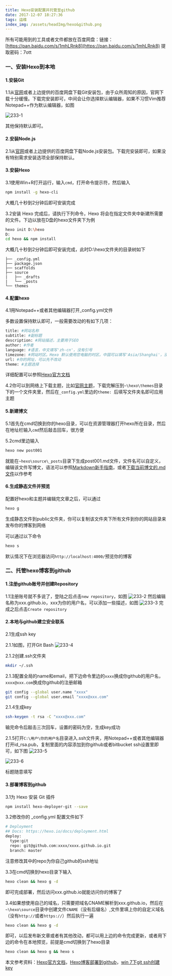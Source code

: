 ```yaml
---
title: Hexo安装配置并托管至github
date: 2017-12-07 18:27:36
tags: 运维
index_img: /assets/headImg/hexo&github.png
---
```

所有可能用到的工具或者文件都放在百度网盘：链接：[https://pan.baidu.com/s/1mhLRnk8](https://pan.baidu.com/s/1mhLRnk8) 提取密码：7ott
### 一、安装Hexo到本地

#### 1.安装Git

1.1从[官网](https://git-scm.com/download/win)或者上边提供的百度网盘下载Git安装包，由于众所周知的原因，官网下载十分缓慢。下载完安装即可，中间会让你选择默认编辑器，如果不习惯Vim推荐Notepad++作为默认编辑器，如图
<!--more-->
![233-1](post233/233-1.jpg)

其他保持默认即可。

#### 2.安装Node.js

2.1从[官网](https://nodejs.org/zh-cn/)或者上边提供的百度网盘下载Node.js安装包。下载完安装即可，如果没有特别需求安装选项全部保持默认。

#### 3.安装Hexo

3.1使用Win+R打开运行，输入`cmd`，打开命令提示符，然后输入
```sh
npm install -g hexo-cli
```
大概几十秒到2分钟后即可安装完成

3.2安装 Hexo 完成后，请执行下列命令，Hexo 将会在指定文件夹中新建所需要的文件。下边以放在D盘的hexo文件夹下为例
```sh
hexo init D:\hexo
D:
cd hexo && npm install
```
大概几十秒到2分钟后即可安装完成，此时D:\hexo文件夹的目录树如下
```
├── _config.yml
├── package.json
├── scaffolds
├── source
|   ├── _drafts
|   └── _posts
└── themes
```

#### 4.配置hexo

4.1用Notepad++或者其他编辑器打开_config.yml文件

多数设置保持默认即可，一般需要改动的有如下几项：
```sh
title: #网站名称
subtitle: #副标题
description: #网站描述，主要用于SEO
author: #作者
language: #语言，中文填写'zh-cn'，没有引号
timezone: #网站时区。Hexo 默认使用您电脑的时区。中国可以填写'Asia/Shanghai'，没有引号
url: #你的网址，可以先不改动
theme: #主题选择
```
详细配置可以参照[Hexo官方文档](https://hexo.io/zh-cn/docs/configuration.html)

4.2你可以到网络上下载主题，比如[官网主题](https://hexo.io/themes/)，下载完解压到`~\hexo\themes`目录下的一个文件夹里，然后在`_config.yml`里边的`theme: `后填写文件夹名即可应用主题

#### 5.新建博文

5.1首先在cmd切换到你的hexo目录，可以在资源管理器打开hexo所在目录，然后在地址栏输入`cmd`然后敲击回车，很方便

5.2cmd里边输入
```sh
hexo new post001
```
就能在`~hexo\source\_posts`目录下生成post001.md文件，文件名可以自定义，编辑该文件写博文，语法可以参照[Markdown新手指南](http://www.jianshu.com/p/q81RER)，或者[下载当前博文的.md文件](https://other-1252906577.costj.myqcloud.com/doc/post233.md)以作参考

#### 6.生成静态文件并预览

配置好hexo和主题并编辑完文章之后，可以通过
```sh
hexo g
```
生成静态文件到public文件夹，你可以复制该文件夹下所有文件到你的网站目录来发布你的博客到网络

可以通过以下命令
```sh
hexo s
```
默认情况下在浏览器访问`http://localhost:4000/`预览你的博客

### 二、托管hexo博客到github

#### 1.注册github账号并创建Repository

1.1注册账号就不多说了，登陆之后点击`new repository`，如图
![233-2](post233/233-2.jpg)
然后编辑名称为xxx.github.io，xxx为你的用户名，可以添加一些描述，如图
![233-3](post233/233-3.jpg)
完成之后点击`Create repository`

#### 2.本地与github建立安全联系

2.1生成ssh key

2.1.1如图，打开Git Bash
![233-4](post233/233-4.jpg)

2.1.2创建.ssh文件夹
```sh
mkdir ~/.ssh
```
2.1.3配置全局的name和email，把下边命令里边的`xxxx`换成你github的用户名，`xxxx@xxx.com`换成你github的注册邮箱
```sh
git config --global user.name "xxxx"  
git config --global user.email "xxxx@xxx.com"
```
2.1.4生成key
```sh
ssh-keygen -t rsa -C "xxxx@xxx.com"
```
输完命令后敲击三次回车，设置的密码为空，生成key成功

2.1.5打开`C:\用户\你的用户名`目录进入.ssh文件夹，用Notepad++或者其他编辑器打开id_rsa.pub，复制里面的内容添加到你github或者bitbucket ssh设置里即可，如下图
![233-5](post233/233-5.jpg)

![233-6](post233/233-6.jpg)

标题随意填写

#### 3.部署博客到github

3.1为 Hexo 安装 Git 插件
```sh
npm install hexo-deployer-git --save
```

3.2修改你的 _config.yml 配置文件如下
```sh
# Deployment
## Docs: https://hexo.io/docs/deployment.html
deploy:
  type:git
  repo: git@github.com:xxxx/xxxx.github.io.git
  branch: master
```
注意修改其中的repo为你自己github的ssh地址

3.3在cmd切换到hexo目录下输入
```sh
hexo clean && hexo g -d
```
即可完成部署，然后访问xxx.github.io就能访问你的博客了

3.4如果想使用自己的域名，只需要把域名CNAME解析到xxx.github.io，然后在`~\hexo\source`目录中创建文件`CNAME`（没有后缀名）,文件里填上你的自定义域名（没有`http://`或者`https://`）然后执行一遍
```sh
hexo clean && hexo g -d
```
即可，以后发布新文章或者有其他改动，都可以用上边的命令完成更新，或者用下边的命令在本地预览，前提是cmd切换到了hexo目录
```sh
hexo clean && hexo g && hexo s
```

本文参考资料：[Hexo官方文档](https://hexo.io/zh-cn/docs/)，[Hexo博客部署到github](https://www.cnblogs.com/imapla/p/5533000.html)，[win 7下git ssh创建key](http://blog.csdn.net/lsyz0021/article/details/52064829)